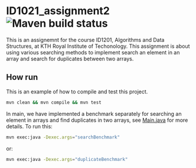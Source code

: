 # ID1021_assignment2 ![Maven build status](https://github.com/Lellalu/id1021_assignment3/actions/workflows/maven.yml/badge.svg)

This is an assignemnt for the course ID1201, Algorithms and Data Structures, at KTH Royal Institute of Techonology. 
This assignment is about using various searching methods to implement search an element in an array and search for 
duplicates between two arrays.

## How run

This is an example of how to compile and test this project.

```bash
mvn clean && mvn compile && mvn test
```

In main, we have implemented a benchmark separately for searching an element in arrays and find duplicates in two 
arrays, see [Main.java](https://github.com/Lellalu/ID1201_assignmnet2/blob/main/src/main/java/se/kth/id1201/Main.java) 
for more details. To run this:

```bash
mvn exec:java -Dexec.args="searchBenchmark"
```
or:
```bash
mvn exec:java -Dexec.args="duplicateBenchmark"
```

